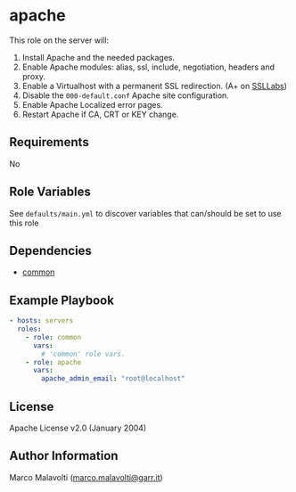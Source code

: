 # apache

This role on the server will:

01. Install Apache and the needed packages.
02. Enable Apache modules: alias, ssl, include, negotiation, headers and proxy.
03. Enable a Virtualhost with a permanent SSL redirection. (A+ on [SSLLabs](https://www.ssllabs.com/ssltest))
04. Disable the `000-default.conf` Apache site configuration.
05. Enable Apache Localized error pages.
06. Restart Apache if CA, CRT or KEY change.

## Requirements

No

## Role Variables

See `defaults/main.yml` to discover variables that can/should be set to use this role

## Dependencies

- [common](../common/README.md)

## Example Playbook

```yaml
- hosts: servers
  roles:
    - role: common
      vars: 
        # 'common' role vars.
    - role: apache
      vars:
        apache_admin_email: "root@localhost"
```

## License

Apache License v2.0 (January 2004)

## Author Information

Marco Malavolti (<marco.malavolti@garr.it>)
